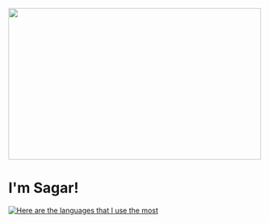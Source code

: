 
<img src="https://upload.wikimedia.org/wikipedia/commons/5/56/Hellothere.gif" width="500" height="300" frameBorder="0" class="giphy-embed" allowFullScreen></img>

#   I'm Sagar!
[![Here are the languages that I use the most](https://github-readme-stats.vercel.app/api/top-langs/?username=sgr2848&layout=compact&hide_border=true&theme=dark)](https://github.com/anuraghazra/github-readme-stats)

